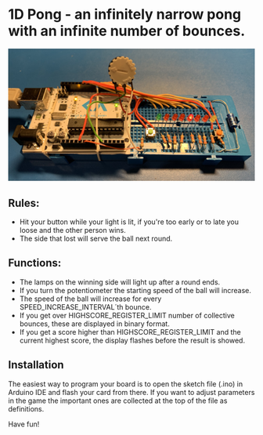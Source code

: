 # 1D Pong - an infinitely narrow pong with an infinite number of bounces.

![Image of the game](game.jpg)

## Rules:
 - Hit your button while your light is lit, if you're too early or to late you loose and the other person wins.
 - The side that lost will serve the ball next round.
## Functions:
 - The lamps on the winning side will light up after a round ends.
 - If you turn the potentiometer the starting speed of the ball will increase.
 - The speed of the ball will increase for every SPEED_INCREASE_INTERVAL´th bounce.
 - If you get over HIGHSCORE_REGISTER_LIMIT number of collective bounces, these are displayed in binary
   format.
 - If you get a score higher than HIGHSCORE_REGISTER_LIMIT and the current highest score, the display
   flashes before the result is showed.

## Installation
The easiest way to program your board is to open the sketch file (.ino) in Arduino IDE and flash your card from there. If you want to adjust parameters in the game the important ones are collected at the top of the file as definitions.

Have fun!
